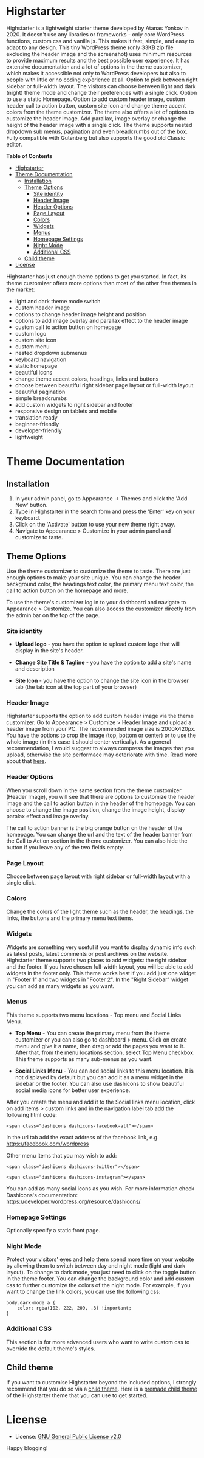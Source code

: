# Highstarter
Highstarter is a lightweight starter theme developed by Atanas Yonkov in 2020. It doesn't use any libraries or frameworks - only core WordPress functions, custom css and vanilla js. This makes it fast, simple, and easy to adapt to any design. This tiny WordPress theme (only 33KB zip file excluding the header image and the screenshot) uses minimum resources to provide maximum results and the best possible user experience. It has extensive documentation and a lot of options in the theme customizer, which makes it accessible not only to WordPress developers but also to people with little or no coding experience at all. Option to pick between right sidebar or full-width layout. The visitors can choose between light and dark (night) theme mode and change their preferences with a single click. Option to use a static Homepage. Option to add custom header image, custom header call to action button, custom site icon and change theme accent colors from the theme customizer. The theme also offers a lot of options to customize the header image. Add parallax, image overlay or change the height of the header image with a single click. The theme supports nested dropdown sub menus, pagination and even breadcrumbs out of the box. Fully compatible with Gutenberg but also supports the good old Classic editor.

**Table of Contents**
- [Highstarter](#highstarter)
- [Theme Documentation](#theme-documentation)
  - [Installation](#installation)
  - [Theme Options](#theme-options)
    - [Site identity](#site-identity)
    - [Header Image](#header-image)
    - [Header Options](#header-options)
    - [Page Layout](#page-layout)
    - [Colors](#colors)
    - [Widgets](#widgets)
    - [Menus](#menus)
    - [Homepage Settings](#homepage-settings)
    - [Night Mode](#night-mode)
    - [Additional CSS](#additional-css)
  - [Child theme](#child-theme)
- [License](#license)

Highstarter has just enough theme options to get you started. In fact, its theme customizer offers more options than most of the other free themes in the market:

- light and dark theme mode switch
- custom header image
- options to change header image height and position
- options to add image overlay and parallax effect to the header image
- custom call to action button on homepage
- custom logo
- custom site icon
- custom menu
- nested dropdown submenus
- keyboard navigation
- static homepage
- beautiful icons
- change theme accent colors, headings, links and buttons
- choose between beautiful right sidebar page layout or full-width layout
- beautiful pagination
- simple breadcrumbs
- add custom widgets to right sidebar and footer
- responsive design on tablets and mobile
- translation ready
- beginner-friendly
- developer-friendly
- lightweight

# Theme Documentation

## Installation
1. In your admin panel, go to Appearance -> Themes and click the 'Add New' button.
2. Type in Highstarter in the search form and press the 'Enter' key on your keyboard.
3. Click on the 'Activate' button to use your new theme right away.
4. Navigate to Appearance > Customize in your admin panel and customize to taste.

## Theme Options
Use the theme customizer to customize the theme to taste. There are just enough options to make your site unique. You can change the header background color, the headings text color, the primary menu text color, the call to action button on the homepage and more. 

To use the theme's customizer log in to your dashboard and navigate to Appearance > Customize. You can also access the customizer directly from the admin bar on the top of the page.

### Site identity

* **Upload logo** - you have the option to upload custom logo that will display in the site's header. 

* **Change Site Title & Tagline** - you have the option to add a site's name and description

* **Site Icon** - you have the option to change the site icon in the browser tab (the tab icon at the top part of your browser)

### Header Image
Highstarter supports the option to add custom header image via the theme customizer. Go to Appearance > Customize > Header Image and upload a header image from your PC. The recommended image size is 2000X420px. You have the options to crop the image (top, bottom or center) or to use the whole image (in this case it should center vertically). As a general recommendation, I would suggest to always compress the images that you upload, otherwise the site performace may deteriorate with time. Read more about that [here](https://rawinfopages.co.uk/squash-images-with-squoosh-to-improve-website-performance/).

### Header Options
When you scroll down in the same section from the theme customizer (Header Image), you will see that there are options to customize the header image and the call to action button in the header of the homepage. You can choose to change the image position, change the image height, display paralax effect and image overlay.

The call to action banner is the big orange button on the header of the homepage. You can change the url and the text of the header banner from the Call to Action section in the theme customizer. You can also hide the button if you leave any of the two fields empty.

### Page Layout
Choose between page layout with right sidebar or full-width layout with a single click.

### Colors
Change the colors of the light theme such as the header, the headings, the links, the buttons and the primary menu text items.

### Widgets
Widgets are something very useful if you want to display dynamic info such as latest posts, latest comments or post archives on the website. Highstarter theme supports two places to add widgets: the right sidebar and the footer. If you have chosen full-width layout, you will be able to add widgets in the footer only. This theme works best if you add just one widget in "Footer 1" and two widgets in "Footer 2". In the "Right Sidebar" widget you can add as many widgets as you want.

### Menus
This theme supports two menu locations - Top menu and Social Links Menu. 

* **Top Menu** - You can create the primary menu from the theme customizer or you can also go to dashboard > menu. Click on create menu and give it a name, then drag or add the pages you want to it. After that, from the menu locations section, select Top Menu checkbox. This theme supports as many sub-menus as you want.

* **Social Links Menu** - You can add social links to this menu location. It is not displayed by default but you can add it as a menu widget in the sidebar or the footer. You can also use dashicons to show beautiful social media icons for better user experience.

After you create the menu and add it to the Social links menu location, click on add items > custom links and in the navigation label tab add the following html code: 

```<span class="dashicons dashicons-facebook-alt"></span>```

In the url tab add the exact address of the facebook link, e.g. https://facebook.com/wordpress

Other menu items that you may wish to add:

```<span class="dashicons dashicons-twitter"></span>```

```<span class="dashicons dashicons-instagram"></span>```

You can add as many social icons as you wish. For more information check Dashicons's documentation: https://developer.wordpress.org/resource/dashicons/

### Homepage Settings
Optionally specify a static front page.

### Night Mode
Protect your visitors' eyes and help them spend more time on your website by allowing them to switch between day and night mode (light and dark layout). To change to dark mode, you just need to click on the toggle button in the theme footer. You can change the background color and add custom css to further customize the colors of the night mode. For example, if you want to change the link colors, you can use the following css:

    body.dark-mode a {
	    color: rgba(102, 222, 209, .8) !important;
    }

### Additional CSS
This section is for more advanced users who want to write custom css to override the default theme's styles.

## Child theme

If you want to customise Highstarter beyond the included options, I strongly recommend that you do so via a [child theme](https://developer.wordpress.org/themes/advanced-topics/child-themes/). Here is a [premade child theme](https://github.com/yonkov/highstarter-child) of the Highstarter theme that you can use to get started.

# License
* License: [GNU General Public License v2.0](http://www.gnu.org/licenses/gpl-2.0.html)

Happy blogging!
